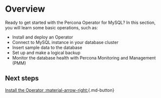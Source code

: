 # Overview

Ready to get started with the Percona Operator for MySQL? In this section, you will learn some basic operations, such as:

-	Install and deploy an Operator
-	Connect to MySQL instance in your database cluster
-	Insert sample data to the database
-	Set up and make a logical backup
-	Monitor the database health with Percona Monitoring and Management (PMM)

## Next steps
 
[Install the Operator :material-arrow-right:](kubectl.md){.md-button}
